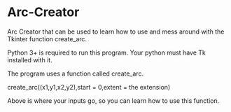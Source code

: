 # Arc-Creator
Arc Creator that can be used to learn how to use and mess around with the Tkinter function create_arc.

Python 3+ is required to run this program.
Your python must have Tk installed with it.

The program uses a function called create_arc.

create_arc((x1,y1,x2,y2),start = 0,extent = the extension)

Above is where your inputs go, so you can learn how to use this function.

